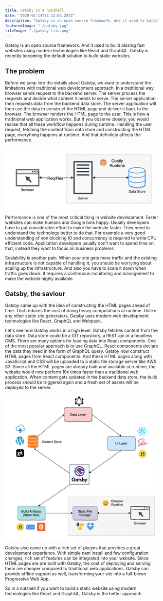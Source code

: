 ```yaml
---
title: Gatsby in a nutshell
date: "2020-01-14T22:12:03.284Z"
description: "Gatsby is an open source framework. And it used to build blazing fast websites using modern technologies like React and GraphQL. Gatsby is recently becoming the default solution to build static websites."
featuredImage: "./gatsby.jpg"
tileImage: "./gatsby-tile.png"
---
```


Gatsby is an open source framework. And it used to build blazing fast websites using modern technologies like React and GraphQL. Gatsby is recently becoming the default solution to build static websites. 

## The problem

Before we jump into the details about Gatsby, we want to understand the limitations with traditional web development approach. In a traditional way browser sends request to the backend server. The server process the requests and decide what content it needs to serve.  The server application then requests data from the backend data store. The server application will then use the data to construct the HTML page and deliver it back to the browser. The browser renders the HTML page to the user. This is how a traditional web application works. But If you observe closely, you would realise that all these workflow happens during runtime. Handling the user request, fetching the content from data store and constructing the HTML page, everything happens at runtime. And that definitely affects the performance.

![Costly Runtime](./costly_runtime.png)

Performance is one of the most critical thing in website development. Faster websites can make humans and Google bots happy. Usually developers have to put considerable effort to make the website faster. They need to understand the technology better to do that. For example a very good understanding of non blocking IO and concurrency is required to write CPU efficient code. Application developers usually don’t want to spend time on that, instead they want to focus on business problems.

Scalability is another pain. When your site gets more traffic and the existing infrastructure is not capable of handling it, you should be worrying about scaling up the infrastructure. And also you have to scale it down when traffic goes down. It requires a continuous monitoring and management to make the website highly available.

## Gatsby, the saviour

Gatsby came up with the idea of constructing the HTML pages ahead of time. That reduces the cost of doing heavy computations at runtime. Unlike any other static site generators, Gatsby uses modern web development technologies like React, GraphQL and Webpack. 

Let's see how Gatsby works in a high level. Gatsby fetches content from the data store. Data store could be a GIT repository, a REST api or a headless CMS. There are many options for loading data into React components. One of the most popular approach is to use GraphQL. React components declare the data they need in the form of GraphQL query. Gatsby now construct HTML pages from React components. And these HTML pages along with JavaScript and CSS will be uploaded to a static file storage server like AWS S3. Since all the HTML pages are already built and available at runtime, the website would now perform 10x times faster than a traditional web application. When content gets updated in the backend data store, the build process should be triggered again and a fresh set of assets will be deployed to the server.

![Gatsby in a Nutshell](./gatsby-in-a-nutshell.png) 

Gatsby also came up with a rich set of plugins that provides a great development experience.
With simple nam install and few configuration changes, rich set of features can be integrated into your website. 
Since HTML pages are pre built with Gatsby, the cost of deploying and serving them are cheaper compared to traditional web applications.
Gatsby can provide offline support as well, transforming your site into a full-blown Progressive Web App.

So in a nutshell if you want to build a static website using modern technologies like React and GraphQL, Gatsby is the better approach. 